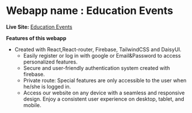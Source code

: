 # Webapp name : Education Events

**Live Site:** [Education Events](https://www.myawesomewebsite.com)

**Features of this webapp**
- Created with React,React-router, Firebase, TailwindCSS and DaisyUI.
   - Easily register or log in with google or Email&Password to access personalized features.
   - Secure and user-friendly authentication system created with firebase.
   - Private route: Special features are only accessible to the user when he/she is logged in.
   - Access our website on any device with a seamless and responsive design. Enjoy a consistent user experience on desktop, tablet, and mobile.
